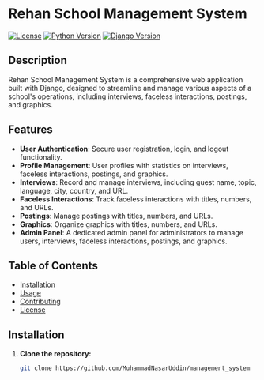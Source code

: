 # Rehan School Management System

[![License](https://img.shields.io/badge/license-MIT-blue.svg)](https://opensource.org/licenses/MIT)
[![Python Version](https://img.shields.io/badge/python-3.8%2B-blue.svg)](https://www.python.org/downloads/release/python-380/)
[![Django Version](https://img.shields.io/badge/django-3.0%2B-brightgreen.svg)](https://www.djangoproject.com/download/)

## Description

Rehan School Management System is a comprehensive web application built with Django, designed to streamline and manage various aspects of a school's operations, including interviews, faceless interactions, postings, and graphics.

## Features

- **User Authentication**: Secure user registration, login, and logout functionality.
- **Profile Management**: User profiles with statistics on interviews, faceless interactions, postings, and graphics.
- **Interviews**: Record and manage interviews, including guest name, topic, language, city, country, and URL.
- **Faceless Interactions**: Track faceless interactions with titles, numbers, and URLs.
- **Postings**: Manage postings with titles, numbers, and URLs.
- **Graphics**: Organize graphics with titles, numbers, and URLs.
- **Admin Panel**: A dedicated admin panel for administrators to manage users, interviews, faceless interactions, postings, and graphics.

## Table of Contents

- [Installation](#installation)
- [Usage](#usage)
- [Contributing](#contributing)
- [License](#license)

## Installation

1. **Clone the repository:**

   ```bash
   git clone https://github.com/MuhammadNasarUddin/management_system
